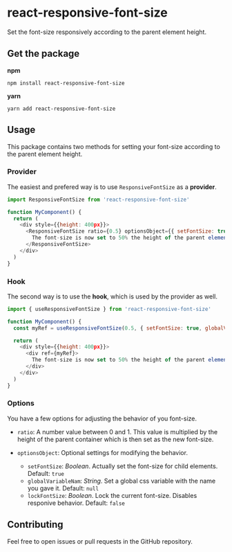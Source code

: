 # react-responsive-font-size
Set the font-size responsively according to the parent element height.

## Get the package
**npm**
```
npm install react-responsive-font-size
```

**yarn**
```
yarn add react-responsive-font-size
```

## Usage
This package contains two methods for setting your font-size according to the parent element height. 

### Provider
The easiest and prefered way is to use `ResponsiveFontSize` as a **provider**.
```JavaScript
import ResponsiveFontSize from 'react-responsive-font-size'

function MyComponent() {
  return (
    <div style={{height: 400px}}>
      <ResponsiveFontSize ratio={0.5} optionsObject={{ setFontSize: true, globalVariableName: '--my-variable', lockFontSize: false }}>
        The font-size is now set to 50% the height of the parent element (200px)
      </ResponsiveFontSize>
    </div>
  )
}
```

### Hook
The second way is to use the **hook**, which is used by the provider as well.
```JavaScript
import { useResponsiveFontSize } from 'react-responsive-font-size'

function MyComponent() {
  const myRef = useResponsiveFontSize(0.5, { setFontSize: true, globalVariableName: '--my-variable', lockFontSize: false })

  return (
    <div style={{height: 400px}}>
      <div ref={myRef}>
        The font-size is now set to 50% the height of the parent element (200px)
      </div>
    </div>
  )
}
```

### Options
You have a few options for adjusting the behavior of you font-size.

- `ratio`: A number value between 0 and 1. This value is multiplied by the height of the parent container which is then set as the new font-size.

- `optionsObject`: Optional settings for modifying the behavior. 
  - `setFontSize`: *Boolean*. Actually set the font-size for child elements. Default: `true` 
  - `globalVariableNam`: *String*. Set a global css variable with the name you gave it. Default: `null` 
  - `lockFontSize`: *Boolean*. Lock the current font-size. Disables responive behavior. Default: `false`


## Contributing
Feel free to open issues or pull requests in the GitHub repository.
